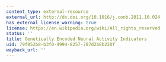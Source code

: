 ```yaml
---
content_type: external-resource
external_url: http://dx.doi.org/10.1016/j.conb.2011.10.024
has_external_license_warning: true
license: https://en.wikipedia.org/wiki/All_rights_reserved
status: ''
title: Genetically Encoded Neural Activity Indicators
uid: 79f852b8-b3f0-4994-8257-787d2b8b220f
wayback_url: ''
---
```

